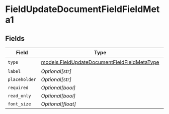 # FieldUpdateDocumentFieldFieldMeta1


## Fields

| Field                                                                                              | Type                                                                                               | Required                                                                                           | Description                                                                                        |
| -------------------------------------------------------------------------------------------------- | -------------------------------------------------------------------------------------------------- | -------------------------------------------------------------------------------------------------- | -------------------------------------------------------------------------------------------------- |
| `type`                                                                                             | [models.FieldUpdateDocumentFieldFieldMetaType](../models/fieldupdatedocumentfieldfieldmetatype.md) | :heavy_check_mark:                                                                                 | N/A                                                                                                |
| `label`                                                                                            | *Optional[str]*                                                                                    | :heavy_minus_sign:                                                                                 | N/A                                                                                                |
| `placeholder`                                                                                      | *Optional[str]*                                                                                    | :heavy_minus_sign:                                                                                 | N/A                                                                                                |
| `required`                                                                                         | *Optional[bool]*                                                                                   | :heavy_minus_sign:                                                                                 | N/A                                                                                                |
| `read_only`                                                                                        | *Optional[bool]*                                                                                   | :heavy_minus_sign:                                                                                 | N/A                                                                                                |
| `font_size`                                                                                        | *Optional[float]*                                                                                  | :heavy_minus_sign:                                                                                 | N/A                                                                                                |